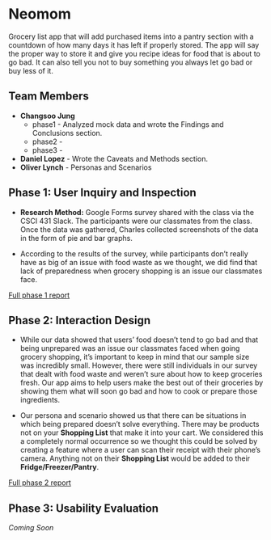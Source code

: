 # Neomom

Grocery list app that will add purchased items into a pantry section with a countdown of how many days it has left if properly stored. The app will say the proper way to store it and give you recipe ideas for food that is about to go bad. It can also tell you not to buy something you always let go bad or buy less of it.


## Team Members

* **Changsoo Jung**
  * phase1 - Analyzed mock data and wrote the Findings and Conclusions section.
  * phase2 -
  * phase3 - 
* **Daniel Lopez** - Wrote the Caveats and Methods section.
* **Oliver Lynch** - Personas and Scenarios

## Phase 1: User Inquiry and Inspection

* **Research Method:** Google Forms survey shared with the class via the CSCI 431 Slack. The participants were our classmates from the class. Once the data was gathered, Charles collected screenshots of the data in the form of pie and bar graphs.

* According to the results of the survey, while participants don’t really have as big of an issue with food waste as we thought, we did find that lack of preparedness when grocery shopping is an issue our classmates face. 

[Full phase 1 report](phase1/)

## Phase 2: Interaction Design

* While our data showed that users’ food doesn’t tend to go bad and that being unprepared was an issue our classmates faced when going grocery shopping, it’s important to keep in mind that our sample size was incredibly small. However, there were still individuals in our survey that dealt with food waste and weren’t sure about how to keep groceries fresh. Our app aims to help users make the best out of their groceries by showing them what will soon go bad and how to cook or prepare those ingredients.

* Our persona and scenario showed us that there can be situations in which being prepared doesn’t solve everything. There may be products not on your **Shopping List** that make it into your cart. We considered this a completely normal occurrence so we thought this could be solved by creating a feature where a user can scan their receipt with their phone’s camera. Anything not on their **Shopping List** would be added to their **Fridge/Freezer/Pantry**.

[Full phase 2 report](phase2/)

## Phase 3: Usability Evaluation

*Coming Soon*
